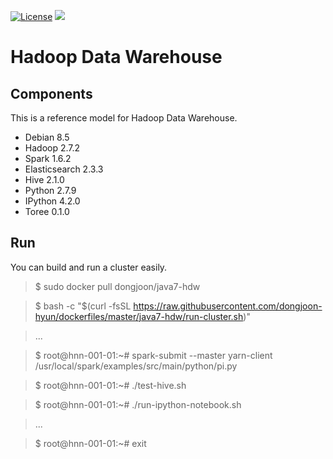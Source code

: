 [![License](https://img.shields.io/badge/license-Apache%202-blue.svg)](LICENSE)
[![](https://badge.imagelayers.io/dongjoon/java7-hdw:latest.svg)](https://imagelayers.io/?images=dongjoon/java7-hdw:latest)

Hadoop Data Warehouse
====================

Components
----------
This is a reference model for Hadoop Data Warehouse.

* Debian 8.5
* Hadoop 2.7.2
* Spark 1.6.2
* Elasticsearch 2.3.3
* Hive 2.1.0
* Python 2.7.9
* IPython 4.2.0
* Toree 0.1.0

Run
---
You can build and run a cluster easily.

> $ sudo docker pull dongjoon/java7-hdw

> $ bash -c "$(curl -fsSL https://raw.githubusercontent.com/dongjoon-hyun/dockerfiles/master/java7-hdw/run-cluster.sh)"

> ...

> $ root@hnn-001-01:~# spark-submit --master yarn-client /usr/local/spark/examples/src/main/python/pi.py

> $ root@hnn-001-01:~# ./test-hive.sh 

> $ root@hnn-001-01:~# ./run-ipython-notebook.sh

> ...

> $ root@hnn-001-01:~# exit
